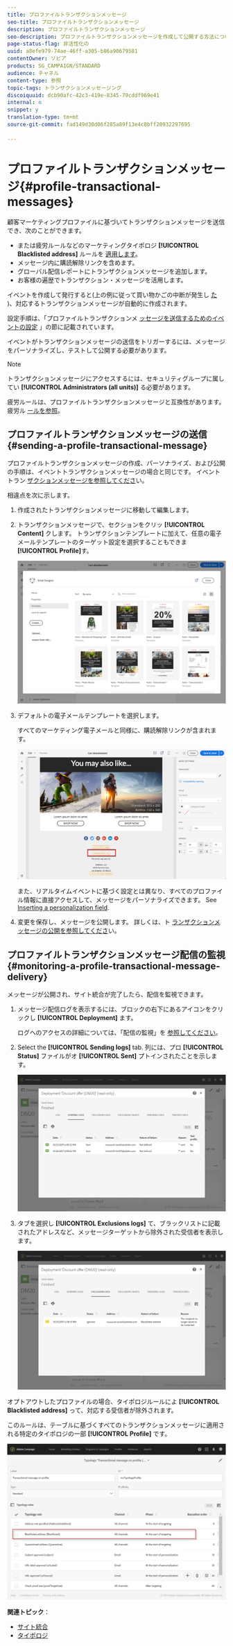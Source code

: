 ```yaml
---
title: プロファイルトランザクションメッセージ
seo-title: プロファイルトランザクションメッセージ
description: プロファイルトランザクションメッセージ
seo-description: プロファイルトランザクションメッセージを作成して公開する方法について説明します。
page-status-flag: 非活性化の
uuid: a8efe979-74ae-46ff-a305-b86a90679581
contentOwner: ソビア
products: SG_CAMPAIGN/STANDARD
audience: チャネル
content-type: 参照
topic-tags: トランザクションメッセージング
discoiquuid: dcb90afc-42c3-419e-8345-79cddf969e41
internal: n
snippet: y
translation-type: tm+mt
source-git-commit: fad149d30d06f285a89f13e4c8bff20932297695

---
```



# プロファイルトランザクションメッセージ{#profile-transactional-messages}

顧客マーケティングプロファイルに基づいてトランザクションメッセージを送信でき、次のことができます。

* または疲労ルールなどのマーケティングタイポロジ **[!UICONTROL Blacklisted address]** ルールを [適用します](../../administration/using/fatigue-rules.md)。
* メッセージ内に購読解除リンクを含めます。
* グローバル配信レポートにトランザクションメッセージを追加します。
* お客様の遍歴でトランザクション・メッセージを活用します。

イベントを作成して発行すると(上の例に従って買い物かごの中断が発生し [た](../../channels/using/about-transactional-messaging.md#transactional-messaging-operating-principle) )、対応するトランザクションメッセージが自動的に作成されます。

設定手順は、「プロファイルトランザクションメ [ッセージを送信するためのイベントの設定](../../administration/using/configuring-transactional-messaging.md#use-case--configuring-an-event-to-send-a-transactional-message) 」の節に記載されています。

イベントがトランザクションメッセージの送信をトリガーするには、メッセージをパーソナライズし、テストして公開する必要があります。

>[!NOTE]
>
>トランザクションメッセージにアクセスするには、セキュリティグループに属してい **[!UICONTROL Administrators (all units)]** る必要があります。
>
>疲労ルールは、プロファイルトランザクションメッセージと互換性があります。 疲労ル [ールを参照](../../administration/using/fatigue-rules.md)。

## プロファイルトランザクションメッセージの送信 {#sending-a-profile-transactional-message}

プロファイルトランザクションメッセージの作成、パーソナライズ、および公開の手順は、イベントトランザクションメッセージの場合と同じです。 イベントトラン [ザクションメッセージを参照してくださ](../../channels/using/event-transactional-messages.md)い。

相違点を次に示します。

1. 作成されたトランザクションメッセージに移動して編集します。
1. トランザクションメッセージで、セクションをクリッ **[!UICONTROL Content]** クします。 トランザクションテンプレートに加えて、任意の電子メールテンプレートのターゲット設定を選択することもできま **[!UICONTROL Profile]**&#x200B;す。

   ![](assets/message-center_marketing_templates.png)

1. デフォルトの電子メールテンプレートを選択します。

   すべてのマーケティング電子メールと同様に、購読解除リンクが含まれます。

   ![](assets/message-center_marketing_perso_unsubscription.png)

   また、リアルタイムイベントに基づく設定とは異なり、すべてのプロファイル情報に直接アクセスして、メッセージをパーソナライズできます。 See [Inserting a personalization field](../../designing/using/personalization.md#inserting-a-personalization-field).

1. 変更を保存し、メッセージを公開します。 詳しくは、ト [ランザクションメッセージの公開を参照してくださ](../../channels/using/event-transactional-messages.md#publishing-a-transactional-message)い。

## プロファイルトランザクションメッセージ配信の監視 {#monitoring-a-profile-transactional-message-delivery}

メッセージが公開され、サイト統合が完了したら、配信を監視できます。

1. メッセージ配信ログを表示するには、ブロックの右下にあるアイコンをクリックし **[!UICONTROL Deployment]** ます。

   ログへのアクセスの詳細については、「配信の監視」を [参照してください](../../sending/using/monitoring-a-delivery.md)。

1. Select the **[!UICONTROL Sending logs]** tab. 列には、プロ **[!UICONTROL Status]** ファイルがオ **[!UICONTROL Sent]** プトインされたことを示します。

   ![](assets/message-center_marketing_sending_logs.png)

1. タブを選択し **[!UICONTROL Exclusions logs]** て、ブラックリストに記載されたアドレスなど、メッセージターゲットから除外された受信者を表示します。

   ![](assets/message-center_marketing_exclusion_logs.png)

オプトアウトしたプロファイルの場合、タイポロジルールによ **[!UICONTROL Blacklisted address]** って、対応する受信者が除外されます。

このルールは、テーブルに基づくすべてのトランザクションメッセージに適用される特定のタイポロジの一部 **[!UICONTROL Profile]** です。

![](assets/message-center_marketing_typology.png)

**関連トピック**：

* [サイト統合](../../administration/using/configuring-transactional-messaging.md#integrating-the-triggering-of-the-event-in-a-website)
* [タイポロジ](../../administration/using/about-typology-rules.md)

